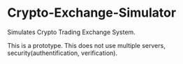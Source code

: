 # Crypto-Exchange-Simulator

Simulates Crypto Trading Exchange System.

This is a prototype. This does not use multiple servers, security(authentification, verification).
